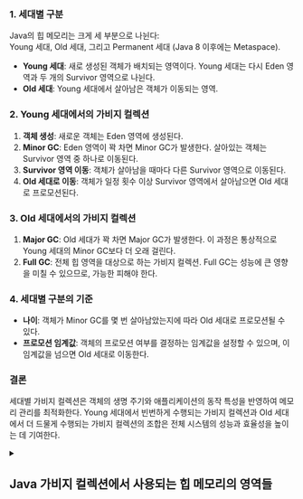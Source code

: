### 1. 세대별 구분

Java의 힙 메모리는 크게 세 부분으로 나뉜다: <br>
Young 세대, Old 세대, 그리고 Permanent 세대 (Java 8 이후에는 Metaspace).

- **Young 세대**: 새로 생성된 객체가 배치되는 영역이다. Young 세대는 다시 Eden 영역과 두 개의 Survivor 영역으로 나뉜다.
- **Old 세대**: Young 세대에서 살아남은 객체가 이동되는 영역.

### 2. Young 세대에서의 가비지 컬렉션

1. **객체 생성**: 새로운 객체는 Eden 영역에 생성된다.
2. **Minor GC**: Eden 영역이 꽉 차면 Minor GC가 발생한다. 살아있는 객체는 Survivor 영역 중 하나로 이동된다.
3. **Survivor 영역 이동**: 객체가 살아남을 때마다 다른 Survivor 영역으로 이동된다.
4. **Old 세대로 이동**: 객체가 일정 횟수 이상 Survivor 영역에서 살아남으면 Old 세대로 프로모션된다.

### 3. Old 세대에서의 가비지 컬렉션

1. **Major GC**: Old 세대가 꽉 차면 Major GC가 발생한다. 이 과정은 통상적으로 Young 세대의 Minor GC보다 더 오래 걸린다.
2. **Full GC**: 전체 힙 영역을 대상으로 하는 가비지 컬렉션. Full GC는 성능에 큰 영향을 미칠 수 있으므로, 가능한 피해야 한다.

### 4. 세대별 구분의 기준

- **나이**: 객체가 Minor GC를 몇 번 살아남았는지에 따라 Old 세대로 프로모션될 수 있다.
- **프로모션 임계값**: 객체의 프로모션 여부를 결정하는 임계값을 설정할 수 있으며, 이 임계값을 넘으면 Old 세대로 이동한다.

### 결론

세대별 가비지 컬렉션은 객체의 생명 주기와 애플리케이션의 동작 특성을 반영하여 메모리 관리를 최적화한다. Young 세대에서 빈번하게 수행되는 가비지 컬렉션과 Old 세대에서 더 드물게 수행되는 가비지 컬렉션의 조합은 전체 시스템의 성능과 효율성을 높이는 데 기여한다.

<details>
    <summary><h2>Java 가비지 컬렉션에서 사용되는 힙 메모리의 영역들</h2></summary>

### 1. Eden 영역

- **역할**: 새로 생성된 객체가 처음으로 할당되는 영역.
- **특성**: Eden 영역이 꽉 차면 Minor GC가 발생하며, 살아남은 객체는 Survivor 영역으로 이동.

### 2. Survivor 영역

- **역할**: Minor GC에서 살아남은 객체가 이동하는 영역.
- **특성**: 두 개의 Survivor 영역이 있으며 (S0, S1), 객체가 살아남을 때마다 두 영역 사이를 이동.

### 3. Old 영역

- **역할**: Young 세대에서 일정 횟수 이상 살아남은 객체가 프로모션되는 영역.
- **특성**: Old 영역이 꽉 차면 Major GC가 발생합니다. 이 영역의 가비지 컬렉션은 일반적으로 Young 세대보다 더 오래 걸린다.

### 4. Permanent 영역 (Java 8 이전) / Metaspace (Java 8 이후)

- **역할**: 클래스 메타데이터, 메서드 데이터, 상수 풀 등이 저장되는 영역.
- **특성**: Java 8 이후에는 Metaspace라는 이름으로 변경되었으며, 네이티브 메모리를 사용.

### 결론

- **Eden 영역**: 새로운 객체가 생성되는 영역
- **Survivor 영역**: Minor GC에서 살아남은 객체가 이동하는 영역
- **Old 영역**: 오랫동안 살아남은 객체가 이동하는 영역
- **Permanent 영역 / Metaspace**: 클래스와 메서드 관련 정보가 저장되는 영역


</details>